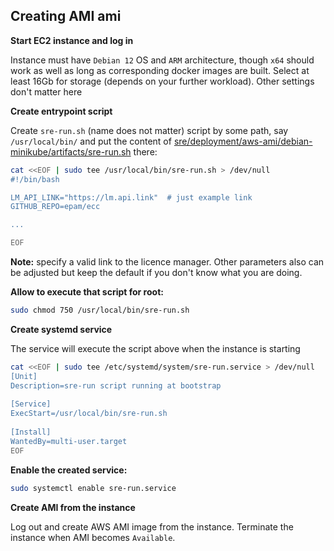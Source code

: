 

## Creating AMI ami

**Start EC2 instance and log in**

Instance must have `Debian 12` OS and `ARM` architecture, though `x64` should work as well as long as 
corresponding docker images are built. Select at least 16Gb for storage (depends on your further workload). Other settings
don't matter here


**Create entrypoint script**

Create `sre-run.sh` (name does not matter) script by some path, say `/usr/local/bin/` and put the content of [sre/deployment/aws-ami/debian-minikube/artifacts/sre-run.sh](./artifacts/sre-run.sh) there:

```bash
cat <<EOF | sudo tee /usr/local/bin/sre-run.sh > /dev/null
#!/bin/bash

LM_API_LINK="https://lm.api.link"  # just example link
GITHUB_REPO=epam/ecc

...

EOF
```

**Note:** specify a valid link to the licence manager. Other parameters also can be adjusted but keep the default
if you don't know what you are doing.

**Allow to execute that script for root:**

```bash
sudo chmod 750 /usr/local/bin/sre-run.sh
```

**Create systemd service**

The service will execute the script above when the instance is starting

```bash
cat <<EOF | sudo tee /etc/systemd/system/sre-run.service > /dev/null
[Unit]
Description=sre-run script running at bootstrap
 
[Service]
ExecStart=/usr/local/bin/sre-run.sh
 
[Install]
WantedBy=multi-user.target
EOF
```

**Enable the created service:**

```bash
sudo systemctl enable sre-run.service
```


**Create AMI from the instance**

Log out and create AWS AMI image from the instance. Terminate the instance when AMI becomes `Available`.
